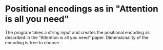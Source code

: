 # Positional encodings as in "Attention is all you need"

The program takes a string input and creates the positional encoding as described in the "Attention is all you need" paper. Dimensionality of the encoding is free to choose. 
